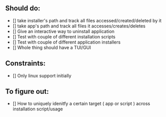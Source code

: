 ## Should do:
 - [] take installer's path and track all files accessed/created/deleted by it
 - [] take app's path and track all files it accesses/creates/deletes
 - [] Give an interactive way to uninstall application
 - [] Test with couple of different installation scripts
 - [] Test with couple of different application installers
 - [] Whole thing should have a TUI/GUI

## Constraints:
 - [] Only linux support initially

## To figure out:
 - [] How to uniquely idenitfy a certain target ( app or script ) across installation script/usage
